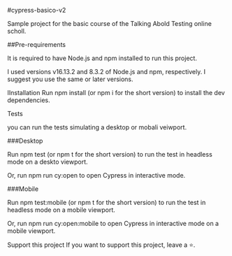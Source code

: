 #cypress-basico-v2

Sample project for the basic course of the Talking Abold Testing online scholl.

##Pre-requirements

It is required to have Node.js and npm installed to run this project.

I used versions v16.13.2 and 8.3.2 of Node.js and npm, respectively. I suggest you use the same or later versions.

IInstallation
Run npm install (or npm i for the short version) to install the dev dependencies.

Tests

you can run the tests simulating a desktop or mobali veiwport.

###Desktop


Run npm test (or npm t for the short version) to run the test in headless mode on a deskto viewport.

Or, run npm run cy:open to open Cypress in interactive mode.

###Mobile

Run npm test:mobile (or npm t for the short version) to run the test in headless mode on a mobile viewport.

Or, run npm run cy:open:mobile to open Cypress in interactive mode on a mobile viewport.

Support this project
If you want to support this project, leave a ⭐.